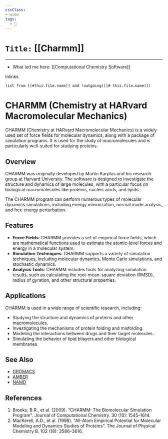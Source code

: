 ```yaml
---
cssClass:
- wide
tags:
  - 🧪
---
```


# `Title:` [[Charmm]]
--- 

- What led me here: [[Computational Chemistry Software]]

Inlinks
```dataview 
list from [[#this.file.name]] and !outgoing([[# this.file.name]]) 
```

# CHARMM (Chemistry at HARvard Macromolecular Mechanics)

CHARMM (Chemistry at HARvard Macromolecular Mechanics) is a widely used set of force fields for molecular dynamics, along with a package of simulation programs. It is used for the study of macromolecules and is particularly well-suited for studying proteins.

## Overview

CHARMM was originally developed by Martin Karplus and his research group at Harvard University. The software is designed to investigate the structure and dynamics of large molecules, with a particular focus on biological macromolecules like proteins, nucleic acids, and lipids.

The CHARMM program can perform numerous types of molecular dynamics simulations, including energy minimization, normal mode analysis, and free energy perturbation.

## Features

- **Force Fields**: CHARMM provides a set of empirical force fields, which are mathematical functions used to estimate the atomic-level forces and energy in a molecular system.
- **Simulation Techniques**: CHARMM supports a variety of simulation techniques, including molecular dynamics, Monte Carlo simulations, and stochastic dynamics.
- **Analysis Tools**: CHARMM includes tools for analyzing simulation results, such as calculating the root-mean-square deviation (RMSD), radius of gyration, and other structural properties.

## Applications

CHARMM is used in a wide range of scientific research, including:

- Studying the structure and dynamics of proteins and other macromolecules.
- Investigating the mechanisms of protein folding and misfolding.
- Modeling the interactions between drugs and their target molecules.
- Simulating the behavior of lipid bilayers and other biological membranes.

## See Also

- [GROMACS](https://en.wikipedia.org/wiki/GROMACS)
- [AMBER](https://en.wikipedia.org/wiki/AMBER)
- [NAMD](https://en.wikipedia.org/wiki/NAMD)

## References

1. Brooks, B.R., et al. (2009). "CHARMM: The Biomolecular Simulation Program". Journal of Computational Chemistry. 30 (10): 1545–1614.
2. MacKerell, A.D., et al. (1998). "All-Atom Empirical Potential for Molecular Modeling and Dynamics Studies of Proteins". The Journal of Physical Chemistry B. 102 (18): 3586–3616.